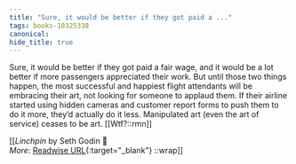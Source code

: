 ```yaml
---
title: "Sure, it would be better if they got paid a ..."
tags: books-10325338
canonical: 
hide_title: true
---
```


Sure, it would be better if they got paid a fair wage, and it would be a lot better if more passengers appreciated their work. But until those two things happen, the most successful and happiest flight attendants will be embracing their art, not looking for someone to applaud them. If their airline started using hidden cameras and customer report forms to push them to do it more, they’d actually do it less. Manipulated art (even the art of service) ceases to be art.
[[Wtf?::rmn]]


[[<cite>_Linchpin_</cite> by Seth Godin 📕<br>
_More_: [Readwise URL](https://readwise.io/open/210672371){:target="_blank"}
::wrap]]